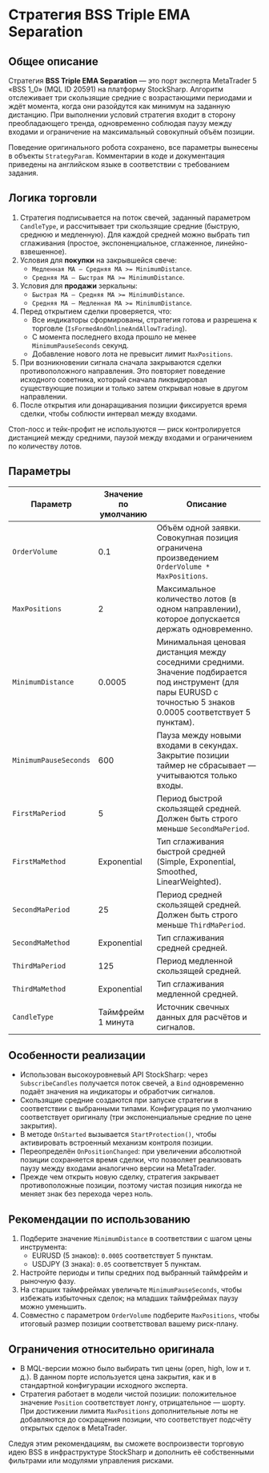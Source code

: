 # Стратегия BSS Triple EMA Separation

## Общее описание

Стратегия **BSS Triple EMA Separation** — это порт эксперта MetaTrader 5 «BSS 1_0» (MQL ID 20591) на платформу StockSharp. Алгоритм отслеживает три скользящие средние с возрастающими периодами и ждёт момента, когда они разойдутся как минимум на заданную дистанцию. При выполнении условий стратегия входит в сторону преобладающего тренда, одновременно соблюдая паузу между входами и ограничение на максимальный совокупный объём позиции.

Поведение оригинального робота сохранено, все параметры вынесены в объекты `StrategyParam`. Комментарии в коде и документация приведены на английском языке в соответствии с требованием задания.

## Логика торговли

1. Стратегия подписывается на поток свечей, заданный параметром `CandleType`, и рассчитывает три скользящие средние (быструю, среднюю и медленную). Для каждой средней можно выбрать тип сглаживания (простое, экспоненциальное, сглаженное, линейно-взвешенное).
2. Условия для **покупки** на закрывшейся свече:
   - `Медленная MA – Средняя MA >= MinimumDistance`.
   - `Средняя MA – Быстрая MA >= MinimumDistance`.
3. Условия для **продажи** зеркальны:
   - `Быстрая MA – Средняя MA >= MinimumDistance`.
   - `Средняя MA – Медленная MA >= MinimumDistance`.
4. Перед открытием сделки проверяется, что:
   - Все индикаторы сформированы, стратегия готова и разрешена к торговле (`IsFormedAndOnlineAndAllowTrading`).
   - С момента последнего входа прошло не менее `MinimumPauseSeconds` секунд.
   - Добавление нового лота не превысит лимит `MaxPositions`.
5. При возникновении сигнала сначала закрываются сделки противоположного направления. Это повторяет поведение исходного советника, который сначала ликвидировал существующие позиции и только затем открывал новые в другом направлении.
6. После открытия или донаращивания позиции фиксируется время сделки, чтобы соблюсти интервал между входами.

Стоп-лосс и тейк-профит не используются — риск контролируется дистанцией между средними, паузой между входами и ограничением по количеству лотов.

## Параметры

| Параметр | Значение по умолчанию | Описание |
|----------|-----------------------|----------|
| `OrderVolume` | 0.1 | Объём одной заявки. Совокупная позиция ограничена произведением `OrderVolume * MaxPositions`. |
| `MaxPositions` | 2 | Максимальное количество лотов (в одном направлении), которое допускается держать одновременно. |
| `MinimumDistance` | 0.0005 | Минимальная ценовая дистанция между соседними средними. Значение подбирается под инструмент (для пары EURUSD с точностью 5 знаков 0.0005 соответствует 5 пунктам). |
| `MinimumPauseSeconds` | 600 | Пауза между новыми входами в секундах. Закрытие позиции таймер не сбрасывает — учитываются только входы. |
| `FirstMaPeriod` | 5 | Период быстрой скользящей средней. Должен быть строго меньше `SecondMaPeriod`. |
| `FirstMaMethod` | Exponential | Тип сглаживания быстрой средней (Simple, Exponential, Smoothed, LinearWeighted). |
| `SecondMaPeriod` | 25 | Период средней скользящей средней. Должен быть строго меньше `ThirdMaPeriod`. |
| `SecondMaMethod` | Exponential | Тип сглаживания средней средней. |
| `ThirdMaPeriod` | 125 | Период медленной скользящей средней. |
| `ThirdMaMethod` | Exponential | Тип сглаживания медленной средней. |
| `CandleType` | Таймфрейм 1 минута | Источник свечных данных для расчётов и сигналов. |

## Особенности реализации

- Использован высокоуровневый API StockSharp: через `SubscribeCandles` получается поток свечей, а `Bind` одновременно подаёт значения на индикаторы и обработчик сигналов.
- Скользящие средние создаются при запуске стратегии в соответствии с выбранными типами. Конфигурация по умолчанию соответствует оригиналу (три экспоненциальные средние по цене закрытия).
- В методе `OnStarted` вызывается `StartProtection()`, чтобы активировать встроенный механизм контроля позиции.
- Переопределён `OnPositionChanged`: при увеличении абсолютной позиции сохраняется время сделки, что позволяет реализовать паузу между входами аналогично версии на MetaTrader.
- Прежде чем открыть новую сделку, стратегия закрывает противоположные позиции, поэтому чистая позиция никогда не меняет знак без перехода через ноль.

## Рекомендации по использованию

1. Подберите значение `MinimumDistance` в соответствии с шагом цены инструмента:
   - EURUSD (5 знаков): `0.0005` соответствует 5 пунктам.
   - USDJPY (3 знака): `0.05` соответствует 5 пунктам.
2. Настройте периоды и типы средних под выбранный таймфрейм и рыночную фазу.
3. На старших таймфреймах увеличьте `MinimumPauseSeconds`, чтобы избежать избыточных сделок; на младших таймфреймах паузу можно уменьшить.
4. Совместно с параметром `OrderVolume` подберите `MaxPositions`, чтобы итоговый размер позиции соответствовал вашему риск-плану.

## Ограничения относительно оригинала

- В MQL-версии можно было выбирать тип цены (open, high, low и т. д.). В данном порте используется цена закрытия, как и в стандартной конфигурации исходного эксперта.
- Стратегия работает в модели чистой позиции: положительное значение `Position` соответствует лонгу, отрицательное — шорту. При достижении лимита `MaxPositions` дополнительные лоты не добавляются до сокращения позиции, что соответствует подсчёту открытых сделок в MetaTrader.

Следуя этим рекомендациям, вы сможете воспроизвести торговую идею BSS в инфраструктуре StockSharp и дополнить её собственными фильтрами или модулями управления рисками.
